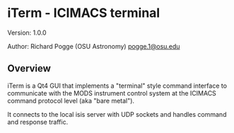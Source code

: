# iTerm - ICIMACS terminal

Version: 1.0.0

Author: Richard Pogge (OSU Astronomy) pogge.1@osu.edu

## Overview

iTerm is a Qt4 GUI that implements a "terminal" style command interface to 
communicate with the MODS instrument control system at the ICIMACS
command protocol level (aka "bare metal").

It connects to the local isis server with UDP sockets and handles command
and response traffic.
